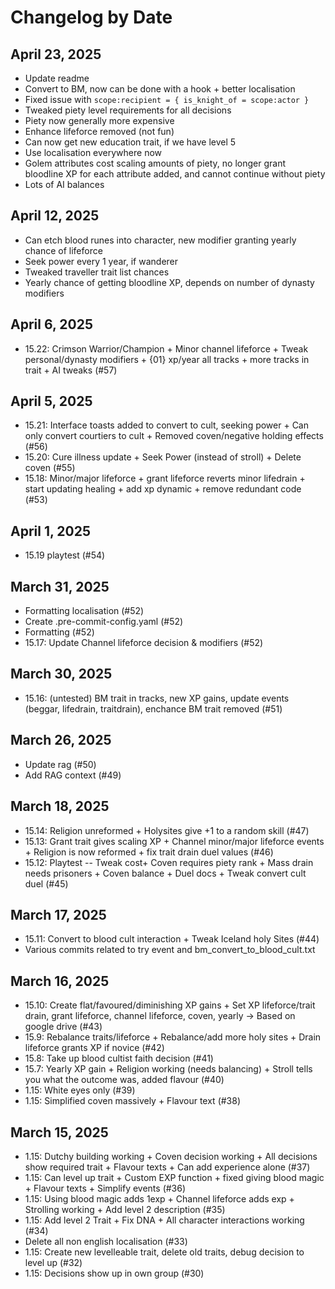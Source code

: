 # Changelog by Date

## April 23, 2025
* Update readme
* Convert to BM, now can be done with a hook + better localisation
* Fixed issue with `scope:recipient = { is_knight_of = scope:actor }`
* Tweaked piety level requirements for all decisions
* Piety now generally more expensive
* Enhance lifeforce removed (not fun)
* Can now get new education trait, if we have level 5
* Use localisation everywhere now
* Golem attributes cost scaling amounts of piety, no longer grant bloodline XP for each attribute added, and cannot continue without piety
* Lots of AI balances

## April 12, 2025
- Can etch blood runes into character, new modifier granting yearly chance of lifeforce
- Seek power every 1 year, if wanderer
- Tweaked traveller trait list chances
- Yearly chance of getting bloodline XP, depends on number of dynasty modifiers

## April 6, 2025
- 15.22: Crimson Warrior/Champion + Minor channel lifeforce + Tweak personal/dynasty modifiers + {01} xp/year all tracks + more tracks in trait + AI tweaks (#57)

## April 5, 2025
- 15.21: Interface toasts added to convert to cult, seeking power + Can only convert courtiers to cult + Removed coven/negative holding effects (#56)
- 15.20: Cure illness update + Seek Power (instead of stroll) + Delete coven (#55)
- 15.18: Minor/major lifeforce + grant lifeforce reverts minor lifedrain + start updating healing + add xp dynamic + remove redundant code (#53)

## April 1, 2025
- 15.19 playtest (#54)

## March 31, 2025
- Formatting localisation (#52)
- Create .pre-commit-config.yaml (#52)
- Formatting (#52)
- 15.17: Update Channel lifeforce decision & modifiers (#52)

## March 30, 2025
- 15.16: (untested) BM trait in tracks, new XP gains, update events (beggar, lifedrain, traitdrain), enchance BM trait removed (#51)

## March 26, 2025
- Update rag (#50)
- Add RAG context (#49)

## March 18, 2025
- 15.14: Religion unreformed + Holysites give +1 to a random skill (#47)
- 15.13: Grant trait gives scaling XP + Channel minor/major lifeforce events + Religion is now reformed + fix trait drain duel values (#46)
- 15.12: Playtest -- Tweak cost+ Coven requires piety rank + Mass drain needs prisoners + Coven balance + Duel docs + Tweak convert cult duel (#45)

## March 17, 2025
- 15.11: Convert to blood cult interaction + Tweak Iceland holy Sites (#44)
- Various commits related to try event and bm_convert_to_blood_cult.txt

## March 16, 2025
- 15.10: Create flat/favoured/diminishing XP gains + Set XP lifeforce/trait drain, grant lifeforce, channel lifeforce, coven, yearly -> Based on google drive (#43)
- 15.9: Rebalance traits/lifeforce + Rebalance/add more holy sites + Drain lifeforce grants XP if novice (#42)
- 15.8: Take up blood cultist faith decision (#41)
- 15.7: Yearly XP gain + Religion working (needs balancing) + Stroll tells you what the outcome was, added flavour (#40)
- 1.15: White eyes only (#39)
- 1.15: Simplified coven massively + Flavour text (#38)

## March 15, 2025
- 1.15: Dutchy building working + Coven decision working + All decisions show required trait + Flavour texts + Can add experience alone (#37)
- 1.15: Can level up trait + Custom EXP function + fixed giving blood magic + Flavour texts + Simplify events (#36)
- 1.15: Using blood magic adds 1exp + Channel lifeforce adds exp + Strolling working + Add level 2 description (#35)
- 1.15: Add level 2 Trait + Fix DNA + All character interactions working (#34)
- Delete all non english localisation (#33)
- 1.15: Create new levelleable trait, delete old traits, debug decision to level up (#32)
- 1.15: Decisions show up in own group (#30)

